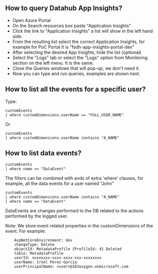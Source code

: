 ## How to query Datahub App Insights?

- Open Azure Portal
- On the Search resources box paste "Application Insights"
- Click the link to "Application Insights" a list will show in the left hand side.
- From the resulting list select the correct Application Insights, for example for PoC Portal it is "fsdh-app-insights-portal-dev"
- After selecting the desired App Insights, hide the list (optional)
- Select the "Logs" tab or select the "Logs" option from Monitoring section on the left menu. It is the same.
- Close the Queries windows that will pop-up, we don't need it.
- Now you can type and run queries, examples are shown next.

## How to list all the events for a specific user?

Type: 

```
customEvents
| where customDimensions.userName == "FULL_USER_NAME"

```

Or 

```
customEvents
| where customDimensions.userName contains "A_NAME"

```

## How to list data events?

```
customEvents
| where name == "DataEvent"
```

The filters can be combined with ands of extra 'where' clauses, for example, all the data events for a user named "John"

```
customEvents
| where customDimensions.userName contains "A_NAME"
| where name == "DataEvent"
```

DataEvents are changes performed to the DB related to the actions performed by the logged user.

Note: We store event related properties in the customDimensions of the event. For example:
```
	AspNetCoreEnvironment: dev
	changeType: Delete
	objectId: MetadataProfile {ProfileId: 4} Deleted
	table: MetadataProfile
	userId: xxxxxxxx-xxxx-xxxx-xxx-xxxxxxxx
	userName: Iroel Perez-Garcia
	userPrincipalName: <user>@163oxygen.onmicrosoft.com
```    
	
	